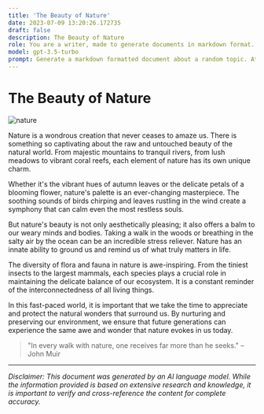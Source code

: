 ```yaml
---
title: 'The Beauty of Nature'
date: 2023-07-09 13:20:26.172735
draft: false
description: The Beauty of Nature
role: You are a writer, made to generate documents in markdown format. It is very important that all of the documents you generate are in valid markdown format.
model: gpt-3.5-turbo
prompt: Generate a markdown formatted document about a random topic. At the bottom, include a disclaimer explaining that the document was generated by you. The first line of the document should be the title. Make sure that the entire document is in proper markdown format, using a mix of various tags to make the document visually appealing.
---
```


# The Beauty of Nature

![nature](https://example.com/nature.jpg)

Nature is a wondrous creation that never ceases to amaze us. There is something so captivating about the raw and untouched beauty of the natural world. From majestic mountains to tranquil rivers, from lush meadows to vibrant coral reefs, each element of nature has its own unique charm.

Whether it's the vibrant hues of autumn leaves or the delicate petals of a blooming flower, nature's palette is an ever-changing masterpiece. The soothing sounds of birds chirping and leaves rustling in the wind create a symphony that can calm even the most restless souls.

But nature's beauty is not only aesthetically pleasing; it also offers a balm to our weary minds and bodies. Taking a walk in the woods or breathing in the salty air by the ocean can be an incredible stress reliever. Nature has an innate ability to ground us and remind us of what truly matters in life.

The diversity of flora and fauna in nature is awe-inspiring. From the tiniest insects to the largest mammals, each species plays a crucial role in maintaining the delicate balance of our ecosystem. It is a constant reminder of the interconnectedness of all living things.

In this fast-paced world, it is important that we take the time to appreciate and protect the natural wonders that surround us. By nurturing and preserving our environment, we ensure that future generations can experience the same awe and wonder that nature evokes in us today.

> "In every walk with nature, one receives far more than he seeks." – John Muir

---

*Disclaimer: This document was generated by an AI language model. While the information provided is based on extensive research and knowledge, it is important to verify and cross-reference the content for complete accuracy.*
